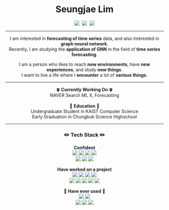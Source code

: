 <div align="center">

  #  Seungjae Lim #
 <p align="center">
  <a href="https://velog.io/@seungjaelim"><img src="https://img.shields.io/badge/Tech%20Blog-11B48A?style=flat-square&logo=Vimeo&logoColor=white&link=https://velog.io/@seungjaelim"/></a>&nbsp
  <a href="https://www.instagram.com/s.zae_/"><img src="https://img.shields.io/badge/Instagram-E4405F?style=flat-square&logo=Instagram&logoColor=white&link=https://www.instagram.com/s.zae_/"/></a>&nbsp
  <a href="mailto:seungjae.lim@navercorp.com"><img src="https://img.shields.io/badge/seungjae.lim@navercorp.com-03C75A?style=flat-square&logo=Naver&logoColor=white&link=seungjae.lim@navercorp.com"/></a>
</p>

 ---
 I am interested in **forecasting of time series** data, and also interested in **graph neural network**. <br> 
 Recently, I am studying the **application of GNN** in the field of **time series forecasting**.
  
 I am a person who likes to reach **new environments**, have **new experiences**, and study **new things**. <br> 
 I want to live a life where I **encounter** a lot of **various things**.

 ---
 🍀 **Currently Working On** 🍀
 <br> 
 NAVER Search ML X, Forecasting
  <br>
  <br>
 🏫 **Education** 🏫
 <br> 
 Undergraduate Student in KAIST Computer Science
 <br> 
 Early Graduation in Chungbuk Science Highschool
 
 ---
 ### ✏️ Tech Stack ✏️
  **Confident** 
   <br> 
  <img src="https://img.shields.io/badge/PyTorch-EE4C2C?style=flat-square&logo=PyTorch&logoColor=white">
  <img src="https://img.shields.io/badge/C-A8B9CC?style=flat-square&logo=C&logoColor=white"/>
  <img src="https://img.shields.io/badge/C++-00599C?style=flat-square&logo=C%2B%2B&logoColor=white"/> 
  <img src="https://img.shields.io/badge/Python-3766AB?style=flat-square&logo=Python&logoColor=white"/>
  <br>
  <img src="https://img.shields.io/badge/Node.js-339933?style=flat-square&logo=Node.js&logoColor=white"/>
  <img src="https://img.shields.io/badge/MySQL-000000?style=flat-square&logo=MySQL&logoColor=white"/>
  <img src="https://img.shields.io/badge/express-000000?style=flat-square&logo=express&logoColor=white">
<br>


  **Have worked on a project**
   <br>
    <img src="https://img.shields.io/badge/Java-ED8B00?style=flat-square&logo=Java&logoColor=white"/>
    <img src="https://img.shields.io/badge/JavaScript-F7DF1E?style=flat-square&logo=JavaScript&logoColor=white"/>
    <img src="https://img.shields.io/badge/HTML5-%23E34F26.svg?style=flat-square&logo=html5&logoColor=white"/>
    <img src="https://img.shields.io/badge/CSS3-%231572B6.svg?style=flat-square&logo=css3&logoColor=white"/>
    <br>
    <img src="https://img.shields.io/badge/Verilog-19328B?style=flat-square&logo=V&logoColor=white"/>
    <img src="https://img.shields.io/badge/MATLAB-F79456?style=flat-square&logo=Monster&logoColor=white"/>
    <img src="https://img.shields.io/badge/Android-3DDC84?style=flat-square&logo=Android&logoColor=white"/>
    <img src="https://img.shields.io/badge/react-61DAFB?style=flat-square&logo=react&logoColor=black">
    <img src="https://img.shields.io/badge/TensorFlow-FF6F00?style=flat-square&logo=TensorFlow&logoColor=white">
  
  
  🏫 **Have ever used** 🏫
   <br> 
    <img src="https://img.shields.io/badge/Kotlin-7F52FF?style=flat-square&logo=Kotlin&logoColor=white"/>
    <img src="https://img.shields.io/badge/Assembly-007AAC?style=flat-square&logo=AssemblyScript&logoColor=white"/>  
    <img src="https://img.shields.io/badge/Go-00ADD8?style=flat-square&logo=Go&logoColor=white"/>
    <img src="https://img.shields.io/badge/Dart-0175C2?style=flat-square&logo=Dart&logoColor=white"/> 
    <img src="https://img.shields.io/badge/Flutter-02569B?style=flat-square&logo=Flutter&logoColor=white">
  <br>
 
